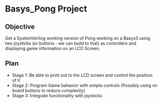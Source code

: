 # Basys_Pong Project

## Objective
Get a SystemVerilog working version of Pong working on a Basys3 using two joysticks (or buttons - we can build to that) as controllers and displaying game information on an LCD Screen.

## Plan
* Stage 1: Be able to print out to the LCD screen and control the position of it 
* Stage 2: Program Game behavior with simple controls (Possibly using on board buttons to reduce complexity)
* Stage 3: Integrate functionality with joysticks
